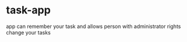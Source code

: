 # task-app
app can remember your task and allows person with administrator rights change your tasks
